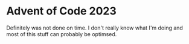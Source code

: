 # Advent of Code 2023
Definitely was not done on time.
I don't really know what I'm doing and most of this stuff can probably be optimsed.

